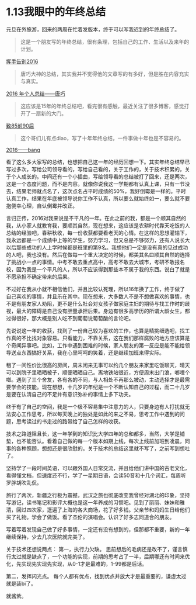 # 1.13我眼中的年终总结

元旦在外旅游，回来的两周在忙着发版本，终于可以写我迟到的年终总结了。

> 这是一个朋友写的年终总结，很有条理，包括自己的工作、生活以及来年的计划。

[挥手告别2016](http://fishbay.cn/life/189.html)

> 唐巧大神的总结，其实我并不觉得他的文章写的有多好，但是胜在内容充实与真实。

[2016 年个人总结——唐巧](http://blog.devtang.com/2017/01/01/2016-summary/)

> 这应该是15年的年终总结吧，看完很有感触，最近关注了很多博客，感觉打开了一扇新的大门。

[致85前90后](http://ryantang.me/blog/2016/02/11/8590/)

> 这个哥们儿有点diao，写了十年年终总结，一件事做十年也是不容易的。

[2016——bang](http://blog.cnbang.net/living/3304/#more-3304)

看了这么多大家写的总结，也想把自己这一年的经历回想一下。其实年终总结早已写过多次，写给公司领导看的，写给自己看的，关于工作的，关于技术积累的，关于个人成长的。中间还有一个小插曲，写给领导看的总结被打了回来，还是两次，这是一个态度问题，而不是内容。就像你说我这一学期都有认真上课，只有一节没去，结果老师就点名了，这次点名占平时成绩的50%，我好倒霉是一样的。平时认真工作，结果在年底被领导说你工作不认真，所以要么就始终如一，要么就不要抱侥幸心理，自认倒霉并改正。

言归正传，2016对我来说是不平凡的一年。在此之前的我，都是一个顺其自然的我，从小家人就教育我，要顺其自然，现在想来，这应该是农耕时代靠天吃饭的人总结的经验吧，春耕秋收，每一份收获都要看老天的心情。在这样的思想灌输下，我永远都是一个成绩中上等的学生，努力学习，但又总是不够努力，还有人说长大以后那些成功的人上学时候都是班里的第9名。我想他们一定是没有真的见过成功的人吧，我也没有。然后在做每一个重大决定的时候，都美其名曰顺其自然的选择了挑战小一点的事情。中考不敢去重点高中，高考不敢去大城市，考研不敢报名校，因为我是一个平凡的人，所以不应该得到那些本不属于我的东西。说白了就是不愿承担不确定带来的后果。

不过好在我从小就不相信他们，并且比较认死理，所以16年换了工作，终于做了自己喜欢的事情，并且乐在其中。现在想来，大多数人不是不想做喜欢的事情，也不是有朋友家人劝阻，更不是什么社会对女孩子做家庭主妇的期待与找工作时的歧视，最大的障碍是自己没有胆量承担后果。身边有很多高学历的所谓大龄女生，都过得很好，那大概是别人吃不到葡萄说葡萄酸的言论吧。

先说说这一年的收获，找到了一份自己较为喜欢的工作，也算是精挑细选吧，找工作真的不比找对象容易。只看能力，不靠关系，这在我们那样腐败的地方应该算是个奇闻异事吧。比如，工作中遇到困难的时候，家人朋友的第一反应是能不能给领导送点东西搞好关系，我在心里呵呵的笑着，还是继续加班来得实际。

租了一间性价比很高的房间，周末闲来无事可以约几个朋友来家里吃饭聊天，晴天可以到院子里晒晒被子，顺便晒晒自己。离地铁站很近，方便周末出门浪，啷哩个啷。遇到了三个舍友，各有各的不同，与人相处不再那么被动，主动选择才是最需要学会的技能。现在想想，十几岁的年纪是一个不断认知自己的过程，而二十几岁是要在认清自己的不足并有意识弥补的事情上多下功夫。

终于有了自己的空间，我是一个极不容易集中注意力的人，只要身边有人打扰就无法安心工作思考，所以每天晚上的独处是如此的来之不易，思考工作中遇到的问题，思考读过的书走过的路带给了自己怎样的收获。

技术之路道阻且长，这一年学到的知识比大学四年的总和都多，当然，大学是铺垫，也不能否认。看着自己做的每一个版本如期上线，每次上线前加班到凌晨，同事的各种照顾，想想还是很欣慰的。关于技术的总结这里就不写了，之前写到想吐了。

坚持学了一段时间英语，可以跟外国人日常交流，并且给他们讲中国的古老文化，看得懂文档，但速度还不行，学了一星期日语，会读50音和十几个词汇，每周听罗胖胡吹乱侃。

旅行了两次，新疆之行极为震撼，武汉之旅也彻底改变我曾经对湖北的印象，坚持写游记，读书笔记和影评大概也是这一年养成的习惯吧。见到了丽丽、妹妹和雅清，回过四次家，逛遍了上海的各大商场，花了好多钱。父亲节和妈妈生日给他们买了礼物。学会了做饭。看了杰伦的演唱会。认识了好多志同道合的朋友。

写着写着发现自己做了好多事情，一定还有没有想到的，但那都不重要，新的一年继续保持，少去几次医院就完美了。

关于技术还想说两点：
第一，执行力欠缺。
思前想后的毛病还是改不了，谨言慎行太过就是缺点了，一个功能的实现，前期的思考占了一半，后期哪还有时间来优化，先实现先实现先实现，从0-1才是最难的，1-99都是后话。

第二，发挥闪光点。
每个人都有优点，找到优点并放大才是最重要的，谦虚太过就是装bi了。

就酱紫。




